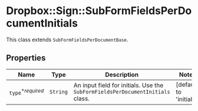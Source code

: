 # Dropbox::Sign::SubFormFieldsPerDocumentInitials

This class extends `SubFormFieldsPerDocumentBase`.

## Properties

| Name | Type | Description | Notes |
| ---- | ---- | ----------- | ----- |
| `type`<sup>*_required_</sup> | ```String``` |  An input field for initials. Use the `SubFormFieldsPerDocumentInitials` class.  |  [default to 'initials'] |

